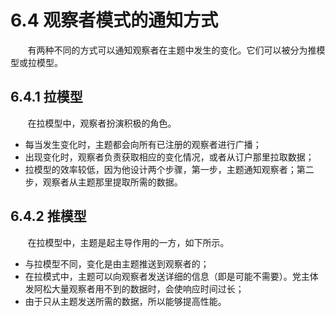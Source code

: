 6.4 观察者模式的通知方式
===

&nbsp;&nbsp;&nbsp;&nbsp;&nbsp;&nbsp;&nbsp;有两种不同的方式可以通知观察者在主题中发生的变化。它们可以被分为推模型或拉模型。

## 6.4.1 拉模型
&nbsp;&nbsp;&nbsp;&nbsp;&nbsp;&nbsp;&nbsp;在拉模型中，观察者扮演积极的角色。
* 每当发生变化时，主题都会向所有已注册的观察者进行广播；
* 出现变化时，观察者负责获取相应的变化情况，或者从订户那里拉取数据；
* 拉模型的效率较低，因为他设计两个步骤，第一步，主题通知观察者；第二步，观察者从主题那里提取所需的数据。

## 6.4.2 推模型
&nbsp;&nbsp;&nbsp;&nbsp;&nbsp;&nbsp;&nbsp;在拉模型中，主题是起主导作用的一方，如下所示。

* 与拉模型不同，变化是由主题推送到观察者的；
* 在拉模式中，主题可以向观察者发送详细的信息（即是可能不需要）。党主体发阿松大量观察者用不到的数据时，会使响应时间过长；
* 由于只从主题发送所需的数据，所以能够提高性能。
